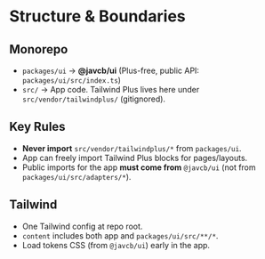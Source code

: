 # Structure & Boundaries

## Monorepo
- `packages/ui` → **@javcb/ui** (Plus-free, public API: `packages/ui/src/index.ts`)
- `src/` → App code. Tailwind Plus lives here under `src/vendor/tailwindplus/` (gitignored).

## Key Rules
- **Never import** `src/vendor/tailwindplus/*` from `packages/ui`.
- App can freely import Tailwind Plus blocks for pages/layouts.
- Public imports for the app **must come from** `@javcb/ui` (not from `packages/ui/src/adapters/*`).

## Tailwind
- One Tailwind config at repo root.
- `content` includes both app and `packages/ui/src/**/*`.
- Load tokens CSS (from `@javcb/ui`) early in the app.
